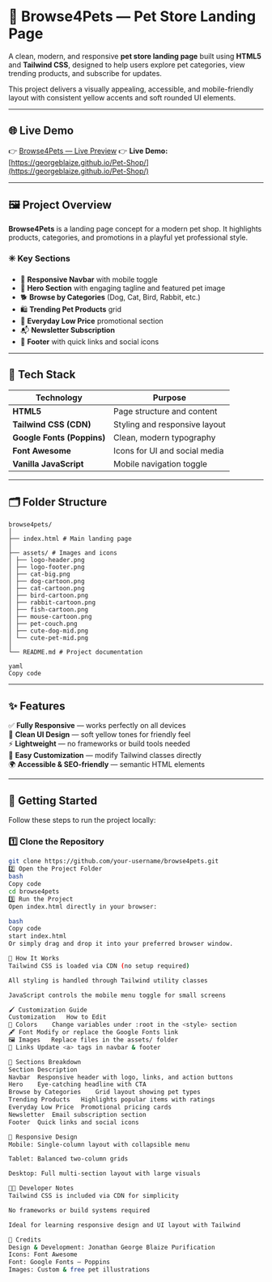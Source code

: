 # 🐾 Browse4Pets — Pet Store Landing Page

A clean, modern, and responsive **pet store landing page** built using **HTML5** and **Tailwind CSS**, designed to help users explore pet categories, view trending products, and subscribe for updates.  

This project delivers a visually appealing, accessible, and mobile-friendly layout with consistent yellow accents and soft rounded UI elements.

---

## 🌐 Live Demo  
👉 [Browse4Pets — Live Preview](https://georgeblaize.github.io/Pet-Shop/)
👉 **Live Demo:** [https://georgeblaize.github.io/Pet-Shop/](https://georgeblaize.github.io/Pet-Shop/)

---

## 🖼️ Project Overview

**Browse4Pets** is a landing page concept for a modern pet shop. It highlights products, categories, and promotions in a playful yet professional style.  

### ✳️ Key Sections
- 🧭 **Responsive Navbar** with mobile toggle  
- 🦴 **Hero Section** with engaging tagline and featured pet image  
- 🐕 **Browse by Categories** (Dog, Cat, Bird, Rabbit, etc.)  
- 🛍️ **Trending Pet Products** grid  
- 💸 **Everyday Low Price** promotional section  
- 📬 **Newsletter Subscription**  
- 📎 **Footer** with quick links and social icons  

---

## 🧩 Tech Stack

| Technology | Purpose |
|-------------|----------|
| **HTML5** | Page structure and content |
| **Tailwind CSS (CDN)** | Styling and responsive layout |
| **Google Fonts (Poppins)** | Clean, modern typography |
| **Font Awesome** | Icons for UI and social media |
| **Vanilla JavaScript** | Mobile navigation toggle |

---

## 🗂️ Folder Structure
```
browse4pets/
│
├── index.html # Main landing page
│
├── assets/ # Images and icons
│ ├── logo-header.png
│ ├── logo-footer.png
│ ├── cat-big.png
│ ├── dog-cartoon.png
│ ├── cat-cartoon.png
│ ├── bird-cartoon.png
│ ├── rabbit-cartoon.png
│ ├── fish-cartoon.png
│ ├── mouse-cartoon.png
│ ├── pet-couch.png
│ ├── cute-dog-mid.png
│ └── cute-pet-mid.png
│
└── README.md # Project documentation

yaml
Copy code
```
---

## ✨ Features

✅ **Fully Responsive** — works perfectly on all devices  
🎨 **Clean UI Design** — soft yellow tones for friendly feel  
⚡ **Lightweight** — no frameworks or build tools needed  
🧠 **Easy Customization** — modify Tailwind classes directly  
🌍 **Accessible & SEO-friendly** — semantic HTML elements  

---

## 🚀 Getting Started

Follow these steps to run the project locally:

### 1️⃣ Clone the Repository
```bash
git clone https://github.com/your-username/browse4pets.git
2️⃣ Open the Project Folder
bash
Copy code
cd browse4pets
3️⃣ Run the Project
Open index.html directly in your browser:

bash
Copy code
start index.html
Or simply drag and drop it into your preferred browser window.

🧠 How It Works
Tailwind CSS is loaded via CDN (no setup required)

All styling is handled through Tailwind utility classes

JavaScript controls the mobile menu toggle for small screens

🖌️ Customization Guide
Customization	How to Edit
🎨 Colors	Change variables under :root in the <style> section
🖋️ Font	Modify or replace the Google Fonts link
🖼️ Images	Replace files in the assets/ folder
🔗 Links	Update <a> tags in navbar & footer

🧾 Sections Breakdown
Section	Description
Navbar	Responsive header with logo, links, and action buttons
Hero	Eye-catching headline with CTA
Browse by Categories	Grid layout showing pet types
Trending Products	Highlights popular items with ratings
Everyday Low Price	Promotional pricing cards
Newsletter	Email subscription section
Footer	Quick links and social icons

📱 Responsive Design
Mobile: Single-column layout with collapsible menu

Tablet: Balanced two-column grids

Desktop: Full multi-section layout with large visuals

🧑‍💻 Developer Notes
Tailwind CSS is included via CDN for simplicity

No frameworks or build systems required

Ideal for learning responsive design and UI layout with Tailwind

💬 Credits
Design & Development: Jonathan George Blaize Purification
Icons: Font Awesome
Font: Google Fonts – Poppins
Images: Custom & free pet illustrations
